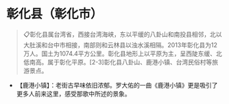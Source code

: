 # 彰化县（彰化市）
> 📋彰化县属台湾省，西接台湾海峡，东以平缓的八卦山和南投县相邻，北以大肚溪和台中市相接，南部则和云林县以浊水溪相隔。2013年彰化县为12万人。国土为1074.4平方公里。彰化县地形上以平原为主，呈西陡东缓、北低南高。属于彰化平原。[2-3]彰化县八卦山、鹿港小镇、台湾民俗村等旅游景点。
  
* 【鹿港小镇】：老街古早味依旧浓郁。罗大佑的一曲《鹿港小镇》更是吸引了更多人前来这里，感受那歌中所述的景象。